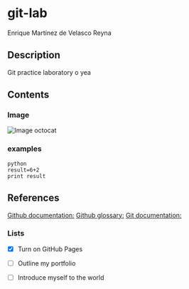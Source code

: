 # git-lab
Enrique Martínez de Velasco Reyna
## Description
Git practice laboratory o yea
## Contents
### Image
![Image octocat](https://myoctocat.com/assets/images/base-octocat.svg)
### examples
```
python
result=6+2
print result
```
## References
[Github documentation:](https://docs.github.com/en)
[Github glossary:]( https://docs.github.com/en/get-started/learning-about-github/github-glossary)
[Git documentation:](https://git-scm.com/doc)
### Lists
- [x] Turn on GitHub Pages
- [ ] Outline my portfolio
- [ ] Introduce myself to the world 

